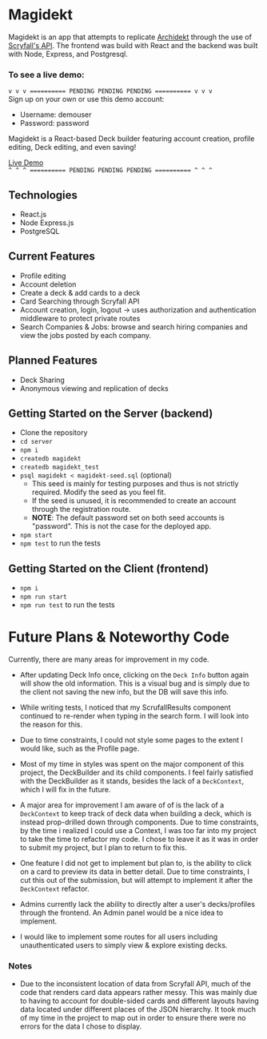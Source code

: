 
# Magidekt

Magidekt is an app that attempts to replicate [Archidekt](https://archidekt.com/ "Archidekt") through the use of [Scryfall's API](https://scryfall.com/docs/api "Scryfall API"). The frontend was build with React and the backend was built with Node, Express, and Postgresql.

### To see a live demo: 

`v v v ========== PENDING PENDING PENDING ========== v v v`  
Sign up on your own or use this demo account:

* Username: demouser
* Password: password

Magidekt is a React-based Deck builder featuring account creation, profile editing, Deck editing, and even saving!

 [Live Demo](#)  
 `^ ^ ^ ========== PENDING PENDING PENDING ========== ^ ^ ^`

## Technologies
* React.js
* Node Express.js
* PostgreSQL

## Current Features
* Profile editing
* Account deletion
* Create a deck & add cards to a deck
* Card Searching through Scryfall API
* Account creation, login, logout -> uses authorization and authentication middleware to protect private routes
* Search Companies & Jobs: browse and search hiring companies and view the jobs posted by each company.

## Planned Features
* Deck Sharing
* Anonymous viewing and replication of decks

## Getting Started on the Server (backend)
* Clone the repository
* `cd server`
* `npm i`
* `createdb magidekt`
* `createdb magidekt_test`
* `psql magidekt < magidekt-seed.sql` (optional)
    * This seed is mainly for testing purposes and thus is not strictly required. Modify the seed as you feel fit.
    * If the seed is unused, it is recommended to create an account through the registration route.
    * **NOTE**: The default password set on both seed accounts is "password". This is not the case for the deployed app.
* `npm start`
* `npm test` to run the tests

## Getting Started on the Client (frontend)
* `npm i`
* `npm run start`
* `npm run test` to run the tests

# Future Plans & Noteworthy Code
Currently, there are many areas for improvement in my code.

* After updating Deck Info once, clicking on the `Deck Info` button again will show the old information. This is a visual bug and is simply due to the client not saving the new info, but the DB will save this info.

* While writing tests, I noticed that my ScrufallResults component continued to re-render when typing in the search form. I will look into the reason for this.

* Due to time constraints, I could not style some pages to the extent I would like, such as the Profile page.

* Most of my time in styles was spent on the major component of this project, the DeckBuilder and its child components. I feel fairly satisfied with the DeckBuilder as it stands, besides the lack of a `DeckContext`, which I will fix in the future.

* A major area for improvement I am aware of of is the lack of a `DeckContext` to keep track of deck data when building a deck, which is instead prop-drilled down through components. Due to time constraints, by the time i realized I could use a Context, I was too far into my project to take the time to refactor my code. I chose to leave it as it was in order to submit my project, but I plan to return to fix this.

* One feature I did not get to implement but plan to, is the ability to click on a card to preview its data in better detail. Due to time constraints, I cut this out of the submission, but will attempt to implement it after the `DeckContext` refactor.

* Admins currently lack the ability to directly alter a user's decks/profiles through the frontend. An Admin panel would be a nice idea to implement.

* I would like to implement some routes for all users including unauthenticated users to simply view & explore existing decks.

### Notes
* Due to the inconsistent location of data from Scryfall API, much of the code that renders card data appears rather messy. This was mainly due to having to account for double-sided cards and different layouts having data located under different places of the JSON hierarchy. It took much of my time in the project to map out in order to ensure there were no errors for the data I chose to display.
